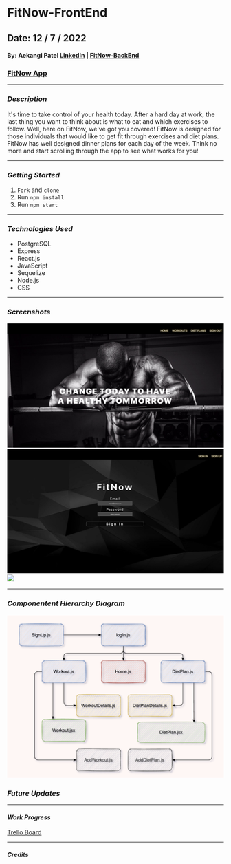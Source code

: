 # FitNow-FrontEnd

## Date: 12 / 7 / 2022

#### By: Aekangi Patel [LinkedIn](https://www.linkedin.com/in/aekangipatel/) | [FitNow-BackEnd](https://github.com/Aekangi/FitNow-BackEnd)

### [FitNow App]()

---

### **_Description_**

It's time to take control of your health today. After a hard day at work, the last thing you want to think about is what to eat and which exercises to follow. Well, here on FitNow, we've got you covered! FitNow is designed for those individuals that would like to get fit through exercises and diet plans. FitNow has well designed dinner plans for each day of the week. Think no more and start scrolling through the app to see what works for you!

---

### **_Getting Started_**

1. `Fork` and `clone`
2. Run `npm install`
3. Run `npm start`

---

### **_Technologies Used_**

- PostgreSQL
- Express
- React.js
- JavaScript
- Sequelize
- Node.js
- CSS

---

### **_Screenshots_**

![](assets/HomePage.png)
![](assets/loginPage.png)
![](assets/workoutPage.png)

---

### **_Componentent Hierarchy Diagram_**

![](assets/FitNowCHD.png)

### **_Future Updates_**

---

#### **_Work Progress_**

[Trello Board](https://trello.com/b/A2NWRgj5/fitnow)

---

#### **_Credits_**
